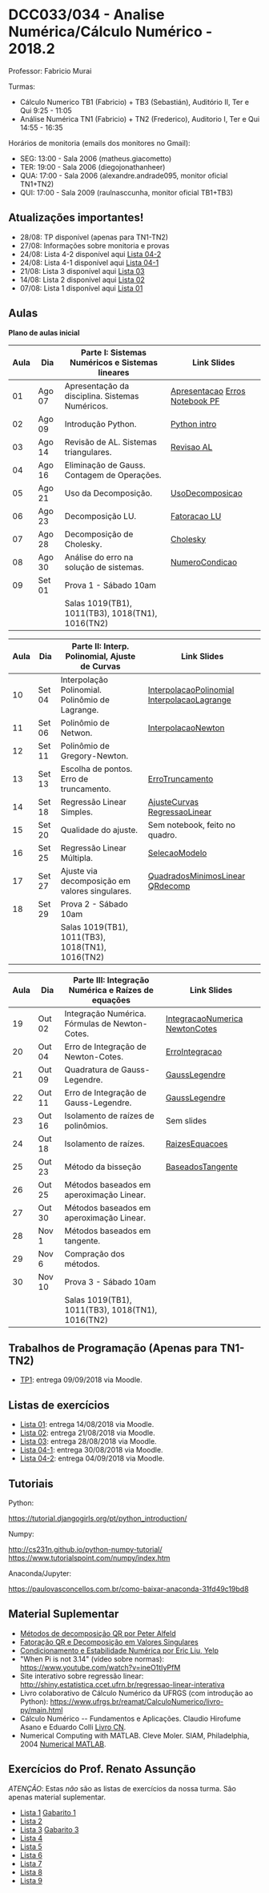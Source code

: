 ﻿DCC033/034 - Analise Numérica/Cálculo Numérico - 2018.2
=======================================================

Professor: Fabricio Murai

Turmas:
 * Cálculo Numerico TB1 (Fabricio) + TB3 (Sebastián), Auditório II, Ter e Qui 9:25 - 11:05
 * Análise Numérica TN1 (Fabricio) + TN2 (Frederico), Auditorio I, Ter e Qui 14:55 - 16:35

Horários de monitoria (emails dos monitores no Gmail):

 * SEG: 13:00 - Sala 2006 (matheus.giacometto)
 * TER: 19:00 - Sala 2006 (diegojonathanheer)
 * QUA: 17:00 - Sala 2006 (alexandre.andrade095, monitor oficial TN1+TN2)
 * QUI: 17:00 - Sala 2009 (raulnasccunha, monitor oficial TB1+TB3)



Atualizações importantes!
-------------------------
 * 28/08: TP disponível (apenas para TN1-TN2)
 * 27/08: Informações sobre monitoria e provas
 * 24/08: Lista 4-2 disponível aqui [Lista 04-2]
 * 24/08: Lista 4-1 disponível aqui [Lista 04-1]
 * 21/08: Lista 3 disponível aqui [Lista 03]
 * 14/08: Lista 2 disponível aqui [Lista 02]
 * 07/08: Lista 1 disponível aqui [Lista 01]

Aulas
-----

**Plano de aulas inicial**

|Aula  |  Dia     | Parte I: Sistemas Numéricos e Sistemas lineares | Link Slides |
|------|----------|--------------------------------------------------------------|-------------|
|01|Ago 07| Apresentação da disciplina. Sistemas Numéricos.  | [Apresentacao] [Erros] [Notebook PF] |
|02|Ago 09| Introdução Python. | [Python intro]|
|03|Ago 14| Revisão de AL. Sistemas triangulares. |  [Revisao AL] |
|04|Ago 16| Eliminação de Gauss. Contagem de Operações. | |
|05|Ago 21| Uso da Decomposição. | [UsoDecomposicao] |
|06|Ago 23| Decomposição LU. | [Fatoracao LU] |
|07|Ago 28| Decomposição de Cholesky. | [Cholesky]|
|08|Ago 30| Análise do erro na solução de sistemas. | [NumeroCondicao] |
|09|Set 01| Prova 1 - Sábado 10am| |
||| Salas 1019(TB1), 1011(TB3), 1018(TN1), 1016(TN2) | |

|Aula  |  Dia     | Parte II: Interp. Polinomial, Ajuste de Curvas | Link Slides |
|------|----------|--------------------------------------------------------------|-------------|
|10 | Set 04 | Interpolação Polinomial. Polinômio de Lagrange.  | [InterpolacaoPolinomial] [InterpolacaoLagrange]|
|11 | Set 06 | Polinômio de Netwon.  | [InterpolacaoNewton]|
|12 | Set 11 | Polinômio de Gregory-Newton.  | |
|13 | Set 13 | Escolha de pontos. Erro de truncamento.  |  [ErroTruncamento] |
|14 | Set 18 | Regressão Linear Simples.  | [AjusteCurvas] [RegressaoLinear] |
|15 | Set 20 | Qualidade do ajuste.  | Sem notebook, feito no quadro. |
|16 | Set 25 | Regressão Linear Múltipla.  | [SelecaoModelo] |
|17 | Set 27 | Ajuste via decomposição em valores singulares.  | [QuadradosMinimosLinear] [QRdecomp] |
|18|Set 29| Prova 2 - Sábado 10am| |
||| Salas 1019(TB1), 1011(TB3), 1018(TN1), 1016(TN2) | |


|Aula  |  Dia     | Parte III: Integração Numérica e Raízes de equações    | Link Slides |
|------|----------|--------------------------------------------------------------|-------------|
|19 |Out 02| Integração Numérica. Fórmulas de Newton-Cotes.   | [IntegracaoNumerica] [NewtonCotes] | 
|20 |Out 04| Erro de Integração de Newton-Cotes.  | [ErroIntegracao]|
|21 |Out 09|  Quadratura de Gauss-Legendre.  |  [GaussLegendre]|
|22 |Out 11| Erro de Integração de Gauss-Legendre. | [GaussLegendre] |
|23 |Out 16 | Isolamento de raízes de polinômios. | Sem slides |
|24 |Out 18 | Isolamento de raízes.  | [RaizesEquacoes] |
|25 |Out 23 | Método da bisseção  | [BaseadosTangente] |
|26 |Out 25 | Métodos baseados em aperoximação Linear.  |  |
|27 |Out 30 | Métodos baseados em aperoximação Linear. |   |
|28| Nov 1 | Métodos baseados em tangente. |             |
|29| Nov 6 | Compração dos métodos. |             |
|30|Nov 10| Prova 3 - Sábado 10am| |
||| Salas 1019(TB1), 1011(TB3), 1018(TN1), 1016(TN2) | |

Trabalhos de Programação (Apenas para TN1-TN2)
---------------------------------------------
 * [TP1]: entrega 09/09/2018 via Moodle.


Listas de exercícios
--------------------
 * [Lista 01]: entrega 14/08/2018 via Moodle.
 * [Lista 02]: entrega 21/08/2018 via Moodle.
 * [Lista 03]: entrega 28/08/2018 via Moodle.
 * [Lista 04-1]: entrega 30/08/2018 via Moodle.
 * [Lista 04-2]: entrega 04/09/2018 via Moodle.

Tutoriais
---------
Python:

https://tutorial.djangogirls.org/pt/python_introduction/

Numpy:

http://cs231n.github.io/python-numpy-tutorial/
https://www.tutorialspoint.com/numpy/index.htm

Anaconda/Jupyter:

https://paulovasconcellos.com.br/como-baixar-anaconda-31fd49c19bd8


Material Suplementar
--------------------
* [Métodos de decomposição QR por Peter Alfeld](https://pdfs.semanticscholar.org/6b42/3dfa845827ca4dc57f6f1736754e938b9c58.pdf)
* [Fatoração QR e Decomposição em Valores Singulares](http://www.cs.princeton.edu/courses/archive/fall11/cos323/notes/cos323_f11_lecture09_svd.pdf)
* [Condicionamento e Estabilidade Numérica por Eric Liu, Yelp](http://web.mit.edu/ehliu/Public/Yelp/conditioning_and_precision.pdf)
* "When Pi is not 3.14" (vídeo sobre normas): https://www.youtube.com/watch?v=ineO1tIyPfM
* Site interativo sobre regressão linear: http://shiny.estatistica.ccet.ufrn.br/regressao-linear-interativa
* Livro colaborativo de Cálculo Numérico da UFRGS (com introdução ao Python): https://www.ufrgs.br/reamat/CalculoNumerico/livro-py/main.html
* Cálculo Numérico -- Fundamentos e Aplicações. Claudio Hirofume Asano e Eduardo Colli [Livro CN].
* Numerical Computing with MATLAB. Cleve Moler. SIAM, Philadelphia, 2004 [Numerical MATLAB].


[Livro CN]: https://www.ime.usp.br/~asano/LivroNumerico/LivroNumerico.pdf
[Numerical MATLAB]: http://www.mathworks.com/moler/index_ncm.html


Exercícios do Prof. Renato Assunção
-----------------------------------
*ATENÇÃO*: Estas *não* são as listas de exercícios da nossa turma. São apenas material suplementar.
 * [Lista 1] [Gabarito 1]
 * [Lista 2]
 * [Lista 3] [Gabarito 3]
 * [Lista 4]
 * [Lista 5]
 * [Lista 6]
 * [Lista 7]
 * [Lista 8]
 * [Lista 9]

[Lista 01]: ../../ancn_slides/semana1.pdf
[Lista 02]: ../../ancn_slides/semana2.pdf
[Lista 03]: ../../ancn_slides/semana3.pdf
[Lista 04-1]: ../../ancn_slides/semana4-1.pdf
[Lista 04-2]: ../../ancn_slides/semana4-2.pdf
[Lista SL]: ../../ancn_slides/lista1.pdf
[Lista SL2]: ../../ancn_slides/lista2.pdf
[Lista IP]: ../../ancn_slides/lista3.pdf
[Lista AC]: ../../ancn_slides/listaAC.pdf
[Lista IN]: ../../ancn_slides/listaIN.pdf
[Lista RE]: ../../ancn_slides/listaRE.pdf
[Lista 1]: http://homepages.dcc.ufmg.br/~assuncao/an/Lista01.pdf
[Gabarito 1]: http://homepages.dcc.ufmg.br/~assuncao/an/gabarito_lista_01.pdf
[Lista 2]: http://homepages.dcc.ufmg.br/~assuncao/an/Lista02.pdf
[Lista 3]: http://homepages.dcc.ufmg.br/~assuncao/an/Lista03.pdf
[Gabarito 3]: http://homepages.dcc.ufmg.br/~assuncao/an/gabarito_lista_03.pdf
[Lista 4]: http://homepages.dcc.ufmg.br/~assuncao/an/Lista04.pdf
[Lista 5]: http://homepages.dcc.ufmg.br/~assuncao/an/Lista05.pdf
[Lista 6]: http://homepages.dcc.ufmg.br/~assuncao/an/Exerc06.pdf
[Lista 7]: http://homepages.dcc.ufmg.br/~assuncao/an/Lista07.pdf
[Lista 8]: http://homepages.dcc.ufmg.br/~assuncao/an/Lista08.pdf
[Lista 9]: http://homepages.dcc.ufmg.br/~assuncao/an/Lista09.pdf

[EDOs]:../../ancn_slides/aula-solucao-edo.pdf
[Apresentacao]:../../ancn_slides/Apresentacao.pdf
[Otimizacao 1]:../../ancn_slides/raizes-otimizacao.pdf
[Otimizacao 2]:../../ancn_slides/raizes-otimizacao03.pdf
[TP2]:../../ancn_slides/TP2.ipynb
[TP1]:../../ancn_slides/20182-TP1.ipynb
[Python intro]:https://nbviewer.jupyter.org/github/data-8/stat89a/blob/gh-pages/MatricesAndGraphsNB1.ipynb
[Otimizacao]:https://nbviewer.jupyter.org/github/fabriciomurai/teaching/blob/master/ancn_slides/MinimosLocais.ipynb
[GaussLegendre]:https://nbviewer.jupyter.org/github/fabriciomurai/teaching/blob/master/ancn_slides/GaussLegendre.ipynb
[ErroIntegracao]:https://nbviewer.jupyter.org/github/fabriciomurai/teaching/blob/master/ancn_slides/ErroIntegracao.ipynb
[QuadradosMinimosLinear]:https://nbviewer.jupyter.org/github/fabriciomurai/teaching/blob/master/ancn_slides/QuadradosMinimosLinear.ipynb
[RaizesEquacoes]:https://nbviewer.jupyter.org/github/fabriciomurai/teaching/blob/master/ancn_slides/RaizesEquacoes.ipynb
[BaseadosAproxLinear]:https://nbviewer.jupyter.org/github/fabriciomurai/teaching/blob/master/ancn_slides/BaseadosAproxLinear.ipynb
[BaseadosTangente]:https://nbviewer.jupyter.org/github/fabriciomurai/teaching/blob/master/ancn_slides/BaseadosTangente.ipynb
[Otimizacao]:https://nbviewer.jupyter.org/github/fabriciomurai/teaching/blob/master/ancn_slides/MinimosLocais.ipynb
[RegressaoLinear]:https://nbviewer.jupyter.org/github/fabriciomurai/teaching/blob/master/ancn_slides/RegressaoLinear.ipynb
[AjusteCurvas]:https://nbviewer.jupyter.org/github/fabriciomurai/teaching/blob/master/ancn_slides/AjusteCurvas.ipynb
[SelecaoModelo]:https://nbviewer.jupyter.org/github/fabriciomurai/teaching/blob/master/ancn_slides/SelecaoModelo.ipynb
[IntegracaoNumerica]:https://nbviewer.jupyter.org/github/fabriciomurai/teaching/blob/master/ancn_slides/IntegracaoNumerica.ipynb
[NewtonCotes]:https://nbviewer.jupyter.org/github/fabriciomurai/teaching/blob/master/ancn_slides/NewtonCotes.ipynb
[InterpolacaoPolinomial]:https://nbviewer.jupyter.org/github/fabriciomurai/teaching/blob/master/ancn_slides/InterpolacaoPolinomial.ipynb
[InterpolacaoLagrange]:https://nbviewer.jupyter.org/github/fabriciomurai/teaching/blob/master/ancn_slides/InterpolacaoLagrange.ipynb
[ErroTruncamento]:https://nbviewer.jupyter.org/github/fabriciomurai/teaching/blob/master/ancn_slides/ErroTruncamento.ipynb
[InterpolacaoNewton]:https://nbviewer.jupyter.org/github/fabriciomurai/teaching/blob/master/ancn_slides/InterpolacaoNewton.ipynb
[Notebook PF]:https://nbviewer.jupyter.org/github/fabriciomurai/teaching/blob/master/ancn_slides/PontoFlutuante.ipynb
[Revisao AL]:https://nbviewer.jupyter.org/github/fabriciomurai/teaching/blob/master/ancn_slides/RevisaoAL.ipynb
[Fatoracao LU]:https://nbviewer.jupyter.org/github/fabriciomurai/teaching/blob/master/ancn_slides/FatoracaoLU.ipynb
[Cholesky]:https://nbviewer.jupyter.org/github/fabriciomurai/teaching/blob/master/ancn_slides/Cholesky.ipynb
[SVD]:https://nbviewer.jupyter.org/github/fabriciomurai/teaching/blob/master/ancn_slides/SVD.ipynb
[UsoDecomposicao]:https://nbviewer.jupyter.org/github/fabriciomurai/teaching/blob/master/ancn_slides/UsoDecomposicao.ipynb
[NumeroCondicao]:https://nbviewer.jupyter.org/github/fabriciomurai/teaching/blob/master/ancn_slides/NumeroCondicao.ipynb
[DecomposicaoEspectral]:https://nbviewer.jupyter.org/github/fabriciomurai/teaching/blob/master/ancn_slides/DecomposicaoEspectral.ipynb


[00-Intro]: ../../ancn_slides/00te-Intro.pdf
[01-Pseudo]: ../../ancn_slides/01-Conceitos.pdf
[02-SL]: ../../ancn_slides/02-SistemasLineares.pdf
[02-AL]: ../../ancn_slides/A02-RevisaoAL.pdf
[03-SN]: ../../ancn_slides/A03-SistemasNumericos.pdf
[04-SL]: ../../ancn_slides/A04-SistemasLineares.pdf
[Aula05]: ../../ancn_slides/A05-DecomposicaoLU.pdf
[Aula06]: ../../ancn_slides/A06-Cholesky.pdf
[Aula07]: ../../ancn_slides/A07-UsoDecomposicao.pdf
[Aula08]: ../../ancn_slides/A08-Condicionamento.pdf
[Aula09]: ../../ancn_slides/A09-Interpolacao.pdf
[Aula10]: ../../ancn_slides/A10-PolinomioNewton.pdf
[Aula11]: ../../ancn_slides/A11-GregoryNewton.pdf
[Aula12]: ../../ancn_slides/A12-ErroInterpolacao.pdf
[Erros]: ../../ancn_slides/PontoFlutuanteErros.pdf
[QRdecomp]: ../../ancn_slides/QRdecomp.pdf
[QuizzTeorico]: ../../ancn_slides/quizz-theory.pdf
[GabaritoTeorico]: ../../ancn_slides/gabarito-theory.pdf
[Quizz01]: ../../ancn_slides/quizz01.pdf
[Quizz02]: ../../ancn_slides/gabarito02.pdf
[Quizz03]: ../../ancn_slides/gabarito03.pdf
[Quizz04]: ../../ancn_slides/gabarito04.pdf
[Quizz05]: ../../ancn_slides/gabarito05.pdf
[Quizz06]: ../../ancn_slides/gabarito06.pdf
[Quizz07]: ../../ancn_slides/gabarito07.pdf
[Quizz08]: ../../ancn_slides/gabarito08.pdf
[Quizz09]: ../../ancn_slides/gabarito09.pdf
[Maratona]: ../../ancn_slides/divulgacao-maratona.pdf
[Notas]: https://docs.google.com/spreadsheets/d/1s3jH3t-UhV2gQFDU8lJxeavxx06HK-6vq22bMz0Gnp4/edit?usp=sharing
[Formulario]: http://homepages.dcc.ufmg.br/~lcerf/slides/formulario.pdf

[P2-Notas]: https://drive.google.com/open?id=1ZbdjVT78HYdY5fVuoqiAxi1AelN-ngjD53r5_XgiG2s
[P1-Stats]: ../../ancn_slides/p1_stats.pdf
[P2-Stats]: ../../ancn_slides/p2_stats.pdf
[P1-Notas]: ../../ancn_slides/p1_notas_an.pdf
[Aula09]: ../../ancn_slides/A09-Interpolacao.pdf
[03-Interpolacao]: ../../ancn_slides/03-InterpolacaoPolinomial.pdf
